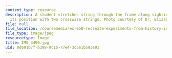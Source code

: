 ```yaml
---
content_type: resource
description: A student stretches string through the frame along sighting lines, marking
  its position with two crosswise strings. Photo courtesy of Dr. Elizabeth Cavicchi.
file: null
file_location: /coursemedia/ec-050-recreate-experiments-from-history-inform-the-future-from-the-past-galileo-january-iap-2010/0d691b7fb3989c1577e43c5e1b593e01_IMG_3499.jpg
file_type: image/jpeg
resourcetype: Image
title: IMG_3499.jpg
uid: 0d691b7f-b398-9c15-77e4-3c5e1b593e01
---
```


